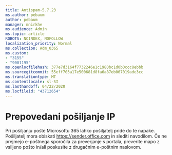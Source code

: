 ```yaml
---
title: Antispam-5.7.23
ms.author: pebaum
author: pebaum
manager: mnirkhe
ms.audience: Admin
ms.topic: article
ROBOTS: NOINDEX, NOFOLLOW
localization_priority: Normal
ms.collection: Adm_O365
ms.custom:
- "3155"
- "9001195"
ms.openlocfilehash: 377e7d3164f7732246e1c1980bc1d0b0ccc8ebbb
ms.sourcegitcommit: 55eff703a17e500681d8fa6a87eb067019ade3cc
ms.translationtype: MT
ms.contentlocale: sl-SI
ms.lasthandoff: 04/22/2020
ms.locfileid: "43712654"
---
```

# <a name="banned-sending-ip"></a>Prepovedani pošiljanje IP

Pri pošiljanju pošte Microsoftu 365 lahko pošiljatelj pride do te napake. Pošiljatelj mora obiskati https://sender.office.com in slediti navodilom.  Če ne prejmejo e-poštnega sporočila za preverjanje s portala, preverite mapo z vsiljeno pošto in/ali poskusite z drugačnim e-poštnim naslovom.
